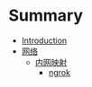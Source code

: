 # Summary

* [Introduction](README.md)
* [网络](chapter1.md)
    * [内网映射](内网映射.md)
        * [ngrok](ngrok.md)

